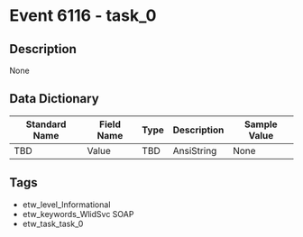 # Event 6116 - task_0

## Description
None

## Data Dictionary
|Standard Name|Field Name|Type|Description|Sample Value|
|---|---|---|---|---|
|TBD|Value|TBD|AnsiString|None|None|

## Tags
* etw_level_Informational
* etw_keywords_WlidSvc SOAP
* etw_task_task_0